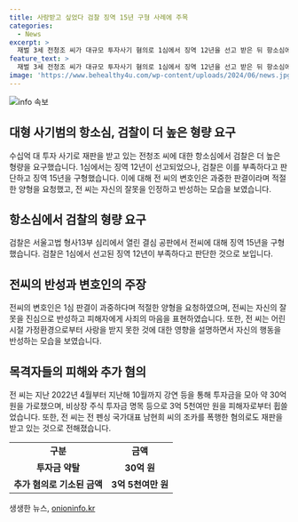 ```yaml
---
title: 사랑받고 싶었다 검찰 징역 15년 구형 사례에 주목
categories:
  - News
excerpt: >
  재벌 3세 전청조 씨가 대규모 투자사기 혐의로 1심에서 징역 12년을 선고 받은 뒤 항소심에서 검찰이 징역 15년을 구형했습니다. 변호인은 형량이 과중하다며 양형을 요청했고, 전 씨는 반성과 사과를 표하며 피해자들에게 회복을 위해 최선을 다할 것이라 밝혔습니다. 또한 전 씨의 행위로 함께 구속된 A씨는 징역 7년을 구형받았으며, 전 씨는 특정경제범죄법상 사기 혐의로 30억 원을 횡령한 것으로 밝혀졌으며, 재판은 계속되고 있습니다. #전청조 #투자사기 #검찰 #항소심 (단어수: 106)
feature_text: >
  재벌 3세 전청조 씨가 대규모 투자사기 혐의로 1심에서 징역 12년을 선고 받은 뒤 항소심에서 검찰이 징역 15년을 구형했습니다. 변호인은 형량이 과중하다며 양형을 요청했고, 전 씨는 반성과 사과를 표하며 피해자들에게 회복을 위해 최선을 다할 것이라 밝혔습니다. 또한 전 씨의 행위로 함께 구속된 A씨는 징역 7년을 구형받았으며, 전 씨는 특정경제범죄법상 사기 혐의로 30억 원을 횡령한 것으로 밝혀졌으며, 재판은 계속되고 있습니다. #전청조 #투자사기 #검찰 #항소심 (단어수: 106)
image: 'https://www.behealthy4u.com/wp-content/uploads/2024/06/news.jpg'
---
```


<p><img src="https://www.behealthy4u.com/wp-content/uploads/2024/06/news.jpg" alt="info 속보" /></p>

<h2 data-ke-size="size26">대형 사기범의 항소심, 검찰이 더 높은 형량 요구</h2>

<p data-ke-size="size16">수십억 대 투자 사기로 재판을 받고 있는 전청조 씨에 대한 항소심에서 검찰은 더 높은 형량을 요구했습니다. 1심에서는 징역 12년이 선고되었으나, 검찰은 이를 부족하다고 판단하고 징역 15년을 구형했습니다. 이에 대해 전 씨의 변호인은 과중한 판결이라며 적절한 양형을 요청했고, 전 씨는 자신의 잘못을 인정하고 반성하는 모습을 보였습니다. </p>

<h2 data-ke-size="size26">항소심에서 검찰의 형량 요구</h2>

<p data-ke-size="size16">검찰은 서울고법 형사13부 심리에서 열린 결심 공판에서 전씨에 대해 징역 15년을 구형했습니다. 검찰은 1심에서 선고된 징역 12년이 부족하다고 판단한 것으로 보입니다. </p>

<h2 data-ke-size="size26">전씨의 반성과 변호인의 주장</h2>

<p data-ke-size="size16">전씨의 변호인은 1심 판결이 과중하다며 적절한 양형을 요청하였으며, 전씨는 자신의 잘못을 진심으로 반성하고 피해자에게 사죄의 마음을 표현하였습니다. 또한, 전 씨는 어린 시절 가정환경으로부터 사랑을 받지 못한 것에 대한 영향을 설명하면서 자신의 행동을 반성하는 모습을 보였습니다. </p>

<h2 data-ke-size="size26">목격자들의 피해와 추가 혐의</h2>

<p data-ke-size="size16">전 씨는 지난 2022년 4월부터 지난해 10월까지 강연 등을 통해 투자금을 모아 약 30억 원을 가로챘으며, 비상장 주식 투자금 명목 등으로 3억 5천여만 원을 피해자로부터 휩쓸었습니다. 또한, 전 씨는 전 펜싱 국가대표 남현희 씨의 조카를 폭행한 혐의로도 재판을 받고 있는 것으로 전해졌습니다. </p>

<table>
  <tr>
    <td style="text-align: center; height: 17px;"><b>구분</b></td>
    <td style="text-align: center; height: 17px;"><b>금액</b></td>
  </tr>
  <tr>
    <td style="text-align: center; height: 17px;"><b>투자금 약탈</b></td>
    <td style="text-align: center; height: 17px;"><b>30억 원</b></td>
  </tr>
  <tr>
    <td style="text-align: center; height: 17px;"><b>추가 혐의로 기소된 금액</b></td>
    <td style="text-align: center; height: 17px;"><b>3억 5천여만 원</b></td>
  </tr>
</table>

<p data-ke-size="size16"></p>
생생한 뉴스, <a href="https://onioninfo.kr" rel="dofollow">onioninfo.kr</a>


